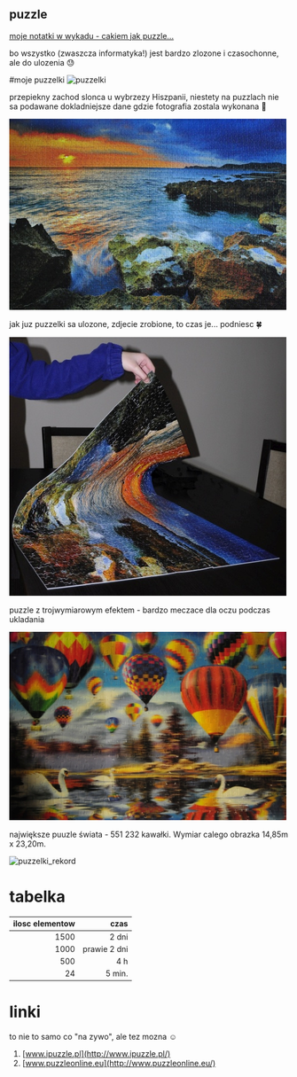 ## puzzle

[moje notatki w wykadu - cakiem jak puzzle...](https://github.com/aniawr/notatki-z-wykladow)

bo wszystko (zwaszcza informatyka!) jest bardzo zlozone i czasochonne, ale do ulozenia 
:sweat:

#moje puzzelki
![puzzelki]( https://avatars0.githubusercontent.com/u/17691708?v=3&s=460)

przepiekny zachod slonca u wybrzezy Hiszpanii, niestety na puzzlach nie sa podawane dokladniejsze dane gdzie fotografia zostala wykonana :eyes:

![puzzelki_4](puzzle_4.jpg)

jak juz puzzelki sa ulozone, zdjecie zrobione, to czas je... podniesc :four_leaf_clover:

![puzzelki_5](puzzle_5.jpg)

puzzle z trojwymiarowym efektem - bardzo meczace dla oczu podczas ukladania

![puzzelki_6](puzzle_6.jpg)

największe puuzle świata -  551 232 kawałki. Wymiar calego obrazka 14,85m x 23,20m.

![puzzelki_rekord](http://biurorekordow.pl/wp-content/uploads/2011/10/najwieksze-puzzle-swiata.jpg)

# tabelka

| ilosc elementow |czas           |
| --------------: |--------------:|
|1500             |2 dni          |
|1000             |prawie 2 dni   |
|500              |4 h            |
|24               |5 min.         |

# linki

to nie to samo co "na zywo", ale tez mozna :relaxed:

1. [www.ipuzzle.pl](http://www.ipuzzle.pl/)
1. [www.puzzleonline.eu](http://www.puzzleonline.eu/)



